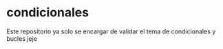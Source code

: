 # condicionales

Este repositorio ya solo se encargar de validar el tema de condicionales y bucles jeje